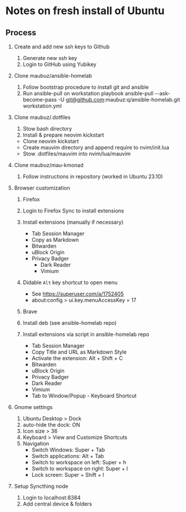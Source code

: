 # Notes on fresh install of Ubuntu

## Process

1. Create and add new ssh keys to Github
    1. Generate new ssh key
    2. Login to GitHub using Yubikey

2. Clone maubuz/ansible-homelab
    1. Follow bootstrap procedure to install git and ansible
    2. Run ansible-pull on workstation playbook
        ansible-pull --ask-become-pass -U git@github.com:maubuz:q/ansible-homelab.git workstation.yml

3. Clone maubuz/.dotfiles
    1. Stow bash directory
    2. Install & prepare neovim kickstart
	- Clone neovim kickstart
	- Create mauvim directory and append require to nvim/init.lua
	- Stow .dotfiles/mauvim into nvim/lua/mauvim

4. Clone maubuz/mau-kmonad
    1. Follow instructions in repository (worked in Ubuntu 23.10)


5. Browser customization
    1. Firefox
	1. Login to Firefox Sync to install extensions
	2. Install extensions (manually if necessary)
	    - Tab Session Manager
	    - Copy as Markdown
	    - Bitwarden
	    - uBlock Origin
	    - Privacy Badger
            - Dark Reader
            - Vimium
	3. Didable `Alt` key shortcut to open menu
	    - See https://superuser.com/a/1752405
	    - about:config > ui.key.menuAccessKey = 17

    2. Brave
	1. Install deb (see ansible-homelab repo)
	2. Install extensions via script in ansible-homelab repo
	    - Tab Session Manager
	    - Copy Title and URL as Markdown Style
		- Activate the extension: Alt + Shift + C
	    - Bitwarden
	    - uBlock Origin
	    - Privacy Badger
	    - Dark Reader
	    - Vimium
	    - Tab to Window/Popup - Keyboard Shortcut

6. Gnome settings
    1. Ubuntu Desktop > Dock
	1. auto-hide the dock: ON
	2. Icon size > 36
    2. Keyboard > View and Customize Shortcuts
	1. Navigation
	    - Switch Windows: Super + Tab
	    - Switch applications: Alt + Tab
	    - Switch to workspace on left: Super + h
	    - Switch to workspace on right: Super + l
	    - Lock screen: Super + Shift + l

7. Setup Syncthing node
    1. Login to localhost:8384
    2. Add central device & folders

